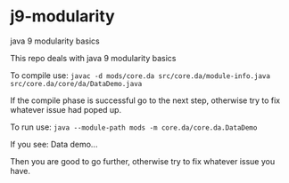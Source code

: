 # j9-modularity
java 9 modularity basics

This repo deals with java 9 modularity basics

To compile use:
```javac -d mods/core.da src/core.da/module-info.java src/core.da/core/da/DataDemo.java```

If the compile phase is successful go to the next step, otherwise try to fix whatever issue had poped up.

To run use:
```java --module-path mods -m core.da/core.da.DataDemo```

If you see: 
Data demo...

Then you are good to go further, otherwise try to fix whatever issue you have.
